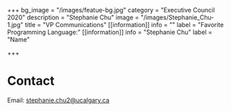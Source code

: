 +++
bg_image = "/images/featue-bg.jpg"
category = "Executive Council 2020"
description = "Stephanie Chu"
image = "/images/Stephanie_Chu-1.jpg"
title = "VP Communications"
[[information]]
info = ""
label = "Favorite Programming Language:"
[[information]]
info = "Stephanie Chu"
label = "Name"

+++
# Contact

Email: stephanie.chu2@ucalgary.ca